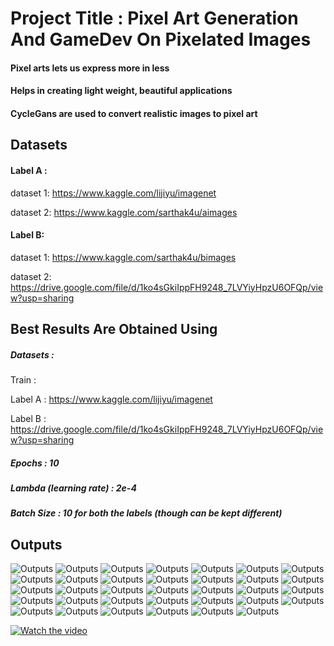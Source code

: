 # Project Title : Pixel Art Generation And GameDev On Pixelated Images
#### Pixel arts lets us express more in less
#### Helps in creating light weight, beautiful applications
#### CycleGans are used to convert realistic images to pixel art


## Datasets
#### Label A :

dataset 1: https://www.kaggle.com/lijiyu/imagenet

dataset 2: https://www.kaggle.com/sarthak4u/aimages

#### Label B:

dataset 1: https://www.kaggle.com/sarthak4u/bimages

dataset 2: https://drive.google.com/file/d/1ko4sGkiIppFH9248_7LVYiyHpzU6OFQp/view?usp=sharing



## Best Results Are Obtained Using 

##### Datasets :

Train :

Label A : https://www.kaggle.com/lijiyu/imagenet

Label B : https://drive.google.com/file/d/1ko4sGkiIppFH9248_7LVYiyHpzU6OFQp/view?usp=sharing

##### Epochs  : 10

##### Lambda (learning rate)  : 2e-4

##### Batch Size : 10 for both the labels (though can be kept different)


## Outputs
![Outputs](Outputs/0.png)
![Outputs](Outputs/1.png)
![Outputs](Outputs/2.png)
![Outputs](Outputs/3.png)
![Outputs](Outputs/4.png)
![Outputs](Outputs/5.png)
![Outputs](Outputs/6.png)
![Outputs](Outputs/7.png)
![Outputs](Outputs/8.png)
![Outputs](Outputs/9.png)
![Outputs](Outputs/10.png)
![Outputs](Outputs/11.png)
![Outputs](Outputs/12.png)
![Outputs](Outputs/13.png)
![Outputs](Outputs/14.png)
![Outputs](Outputs/15.png)
![Outputs](Outputs/16.png)
![Outputs](Outputs/17.png)
![Outputs](Outputs/18.png)
![Outputs](Outputs/19.png)
![Outputs](Outputs/20.png)
![Outputs](Outputs/21.png)
![Outputs](Outputs/22.png)
![Outputs](Outputs/23.png)
![Outputs](Outputs/24.png)
![Outputs](Outputs/25.png)
![Outputs](Outputs/26.png)
![Outputs](Outputs/27.png)
![Outputs](Outputs/28.png)
![Outputs](Outputs/29.png)
![Outputs](Outputs/30.png)
![Outputs](Outputs/31.png)
![Outputs](Outputs/32.png)
![Outputs](Outputs/33.png)


[![Watch the video](https://user-images.githubusercontent.com/69719805/152995588-8cccfcf6-8b78-461c-95ac-3c7c35061290.png)](https://www.youtube.com/watch?v=ttAzAnJ94l8)
